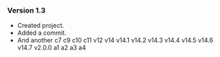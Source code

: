 ### Version 1.3
 * Created project.
 * Added a commit.
 * And another
c7
c9
c10
c11
v12
v14
v14.1
v14.2
v14.3
v14.4
v14.5
v14.6
v14.7
v2.0.0
a1
a2
a3
a4
